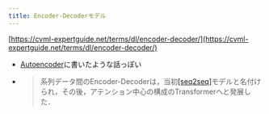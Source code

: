```yaml
---
title: Encoder-Decoderモデル
---
```


[https://cvml-expertguide.net/terms/dl/encoder-decoder/](https://cvml-expertguide.net/terms/dl/encoder-decoder/)

* [Autoencoder](Autoencoder.md)に書いたような話っぽい
* 
   > 
   > 系列データ間のEncoder-Decoderは，当初[\[seq2seq\]](sequence-to-sequence)モデルと名付けられ，その後，アテンション中心の構成のTransformerへと発展した．
